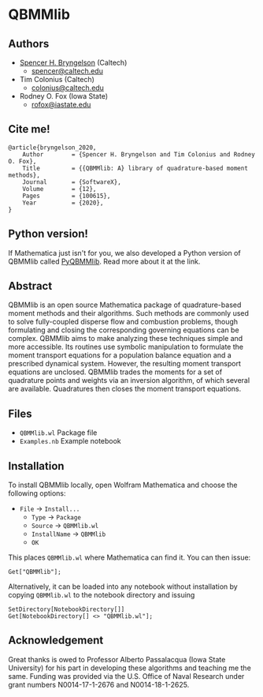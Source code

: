 # QBMMlib

## Authors

* [Spencer H. Bryngelson](https://bryngelson-research.com) (Caltech) 
    * spencer@caltech.edu
* Tim Colonius (Caltech)
    * colonius@caltech.edu
* Rodney O. Fox (Iowa State)
    * rofox@iastate.edu

## Cite me!

```
@article{bryngelson_2020,
    Author        = {Spencer H. Bryngelson and Tim Colonius and Rodney O. Fox},
    Title         = {{QBMMlib: A} library of quadrature-based moment methods},
    Journal       = {SoftwareX},
    Volume        = {12},
    Pages         = {100615},
    Year          = {2020},
}
```

## Python version!

If Mathematica just isn't for you, we also developed a Python version of QBMMlib called [PyQBMMlib](https://github.com/sbryngelson/PyQBMMlib).
Read more about it at the link.

## Abstract

QBMMlib is an open source Mathematica package of quadrature-based moment methods and their algorithms.
Such methods are commonly used to solve fully-coupled disperse flow and combustion problems, though formulating and closing the corresponding governing equations can be complex.
QBMMlib aims to make analyzing these techniques simple and more accessible.
Its routines use symbolic manipulation to formulate the moment transport equations for a population balance equation and a prescribed dynamical system.
However, the resulting moment transport equations are unclosed.
QBMMlib trades the moments for a set of quadrature points and weights via an inversion algorithm, of which several are available.
Quadratures then closes the moment transport equations.

## Files

* `QBMMlib.wl` Package file
* `Examples.nb` Example notebook 

## Installation

To install QBMMlib locally, open Wolfram Mathematica and choose the following options: 
* `File` -> `Install...`
    * `Type` -> `Package`
    * `Source` -> `QBMMlib.wl`
    * `InstallName` -> `QBMMlib`
    * `OK`

This places `QBMMlib.wl` where Mathematica can find it. You can then issue:
```
Get["QBMMlib"];
```
Alternatively, it can be loaded into any notebook without installation by copying `QBMMlib.wl` to the notebook directory and issuing
```
SetDirectory[NotebookDirectory[]]
Get[NotebookDirectory[] <> "QBMMlib.wl"];
```

## Acknowledgement
Great thanks is owed to Professor Alberto Passalacqua (Iowa State University) for his part in developing these algorithms and teaching me the same.
Funding was provided via the U.S. Office of Naval Research under grant numbers N0014-17-1-2676 and N0014-18-1-2625.
